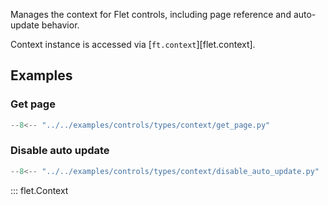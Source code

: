 Manages the context for Flet controls, including page reference
and auto-update behavior.

Context instance is accessed via [`ft.context`][flet.context].

## Examples

### Get page

```python
--8<-- "../../examples/controls/types/context/get_page.py"
```

### Disable auto update

```python
--8<-- "../../examples/controls/types/context/disable_auto_update.py"
```

::: flet.Context
